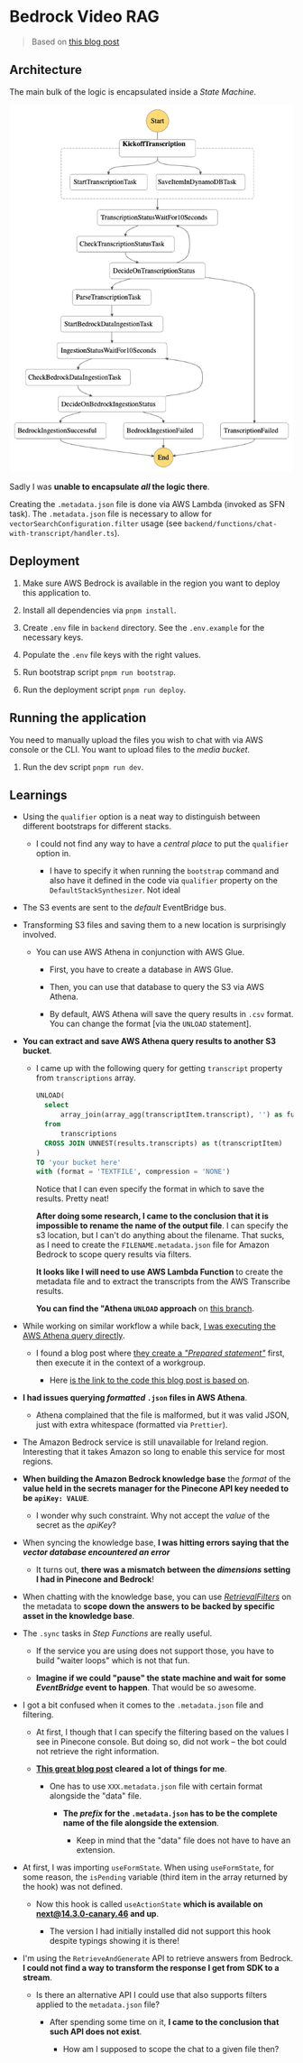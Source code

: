 # Bedrock Video RAG

> Based on [this blog post](https://levelup.gitconnected.com/using-rag-on-media-content-with-bedrock-knowledge-bases-and-amazon-transcribe-92abea166e68)

## Architecture

The main bulk of the logic is encapsulated inside a _State Machine_.

![State Machine definition](./docs/sfn.png)

Sadly I was **unable to encapsulate _all_ the logic there**.

Creating the `.metadata.json` file is done via AWS Lambda (invoked as SFN task). The `.metadata.json` file is necessary to allow for `vectorSearchConfiguration.filter` usage (see `backend/functions/chat-with-transcript/handler.ts`).

## Deployment

1. Make sure AWS Bedrock is available in the region you want to deploy this application to.

2. Install all dependencies via `pnpm install`.

3. Create `.env` file in `backend` directory. See the `.env.example` for the necessary keys.

4. Populate the `.env` file keys with the right values.

5. Run bootstrap script `pnpm run bootstrap`.

6. Run the deployment script `pnpm run deploy`.

## Running the application

You need to manually upload the files you wish to chat with via AWS console or the CLI. You want to upload files to the _media bucket_.

1. Run the dev script `pnpm run dev`.

## Learnings

- Using the `qualifier` option is a neat way to distinguish between different bootstraps for different stacks.

  - I could not find any way to have a _central place_ to put the `qualifier` option in.

    - I have to specify it when running the `bootstrap` command and also have it defined in the code via `qualifier` property on the `DefaultStackSynthesizer`. Not ideal

- The S3 events are sent to the _default_ EventBridge bus.

- Transforming S3 files and saving them to a new location is surprisingly involved.

  - You can use AWS Athena in conjunction with AWS Glue.

    - First, you have to create a database in AWS Glue.

    - Then, you can use that database to query the S3 via AWS Athena.

    - By default, AWS Athena will save the query results in `.csv` format. You can change the format [via the `UNLOAD` statement].

- **You can extract and save AWS Athena query results to another S3 bucket**.

  - I came up with the following query for getting `transcript` property from `transcriptions` array.

    ```sql
    UNLOAD(
      select
          array_join(array_agg(transcriptItem.transcript), '') as fullTranscription
      from
          transcriptions
      CROSS JOIN UNNEST(results.transcripts) as t(transcriptItem)
    )
    TO 'your bucket here'
    with (format = 'TEXTFILE', compression = 'NONE')
    ```

    Notice that I can even specify the format in which to save the results. Pretty neat!

    **After doing some research, I came to the conclusion that it is impossible to rename the name of the output file**. I can specify the s3 location, but I can't do anything about the filename. That sucks, as I need to create the `FILENAME.metadata.json` file for Amazon Bedrock to scope query results via filters.

    **It looks like I will need to use AWS Lambda Function** to create the metadata file and to extract the transcripts from the AWS Transcribe results.

    **You can find the "Athena `UNLOAD` approach** on [this branch](https://github.com/WojciechMatuszewski/bedrock-video-rag/tree/athena-unload).

- While working on similar workflow a while back, [I was executing the AWS Athena query directly](https://github.com/WojciechMatuszewski/serverless-video-transcribe-fun/blob/main/lib/serverless-transcribe-stack.ts#L343).

  - I found a blog post where [they create a _"Prepared statement"_](https://aws.amazon.com/blogs/compute/building-a-low-code-speech-you-know-counter-using-aws-step-functions/) first, then execute it in the context of a workgroup.

    - Here [is the link to the code this blog post is based on](https://github.com/aws-samples/aws-stepfunctions-examples/blob/main/sam/app-low-code-you-know-counter/template.yaml#L245).

- **I had issues querying _formatted_ `.json` files in AWS Athena**.

  - Athena complained that the file is malformed, but it was valid JSON, just with extra whitespace (formatted via `Prettier`).

- The Amazon Bedrock service is still unavailable for Ireland region. Interesting that it takes Amazon so long to enable this service for most regions.

- **When building the Amazon Bedrock knowledge base** the _format_ of the **value held in the secrets manager for the Pinecone API key needed to be `apiKey: VALUE`**.

  - I wonder why such constraint. Why not accept the _value_ of the secret as the _apiKey_?

- When syncing the knowledge base, **I was hitting errors saying that the _vector database encountered an error_**

  - It turns out, **there was a mismatch between the _dimensions_ setting I had in Pinecone and Bedrock**!

- When chatting with the knowledge base, you can use [_RetrievalFilters_](https://docs.aws.amazon.com/bedrock/latest/APIReference/API_agent-runtime_RetrievalFilter.html) on the metadata to **scope down the answers to be backed by specific asset in the knowledge base**.

- The `.sync` tasks in _Step Functions_ are really useful.

  - If the service you are using does not support those, you have to build "waiter loops" which is not that fun.

  - **Imagine if we could "pause" the state machine and wait for some _EventBridge_ event to happen**. That would be so awesome.

- I got a bit confused when it comes to the `.metadata.json` file and filtering.

  - At first, I though that I can specify the filtering based on the values I see in Pinecone console. But doing so, did not work – the bot could not retrieve the right information.

  - **[This great blog post](https://aws.amazon.com/blogs/machine-learning/knowledge-bases-for-amazon-bedrock-now-supports-metadata-filtering-to-improve-retrieval-accuracy/) cleared a lot of things for me**.

    - One has to use `XXX.metadata.json` file with certain format alongside the "data" file.

      - **The _prefix_ for the `.metadata.json` has to be the complete name of the file alongside the extension**.

        - Keep in mind that the "data" file does not have to have an extension.

- At first, I was importing `useFormState`. When using `useFormState`, for some reason, the `isPending` variable (third item in the array returned by the hook) was not defined.

  - Now this hook is called `useActionState` **which is available on next@14.3.0-canary.46 and up**.

    - The version I had initially installed did not support this hook despite typings showing it is there!

- I'm using the `RetrieveAndGenerate` API to retrieve answers from Bedrock. **I could not find a way to transform the response I get from SDK to a stream**.

  - Is there an alternative API I could use that also supports filters applied to the `metadata.json` file?

    - After spending some time on it, **I came to the conclusion that such API does not exist**.

      - How am I supposed to scope the chat to a given file then?
